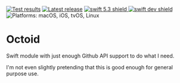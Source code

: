 [comment]: <> (Header Generated by ActionStatus 1.0.2 - 0)

[![Test results][tests shield]][actions] [![Latest release][release shield]][releases] [![swift 5.3 shield] ![swift dev shield]][swift] ![Platforms: macOS, iOS, tvOS, Linux][platforms shield]

[release shield]: https://img.shields.io/github/v/release/elegantchaos/Octoid
[platforms shield]: https://img.shields.io/badge/platforms-macOS_iOS_tvOS_Linux-lightgrey.svg?style=flat "macOS, iOS, tvOS, Linux"
[tests shield]: https://github.com/elegantchaos/Octoid/workflows/Tests/badge.svg
[swift 5.3 shield]: https://img.shields.io/badge/swift-5.3-F05138.svg "Swift 5.3"
[swift dev shield]: https://img.shields.io/badge/swift-dev-F05138.svg "Swift dev"

[swift]: https://swift.org
[releases]: https://github.com/elegantchaos/Octoid/releases
[actions]: https://github.com/elegantchaos/Octoid/actions

[comment]: <> (End of ActionStatus Header)

# Octoid

Swift module with just enough Github API support to do what I need.

I'm not even slightly pretending that this is good enough for general purpose use.


